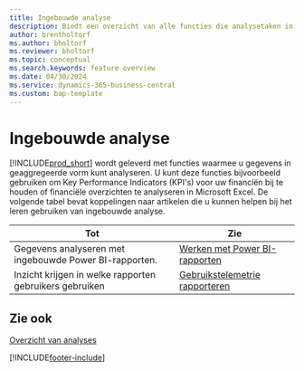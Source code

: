```yaml
---
title: Ingebouwde analyse
description: Biedt een overzicht van alle functies die analysetaken in het Business Central-product ondersteunen.
author: brentholtorf
ms.author: bholtorf
ms.reviewer: bholtorf
ms.topic: conceptual
ms.search.keywords: feature overview
ms.date: 04/30/2024
ms.service: dynamics-365-business-central
ms.custom: bap-template
---
```

# Ingebouwde analyse

[!INCLUDE[prod_short](includes/prod_short.md)] wordt geleverd met functies waarmee u gegevens in geaggregeerde vorm kunt analyseren. U kunt deze functies bijvoorbeeld gebruiken om Key Performance Indicators (KPI's) voor uw financiën bij te houden of financiële overzichten te analyseren in Microsoft Excel. De volgende tabel bevat koppelingen naar artikelen die u kunnen helpen bij het leren gebruiken van ingebouwde analyse.

| Tot | Zie |
| --- | --- |
|Gegevens analyseren met ingebouwde Power BI-rapporten. | [Werken met Power BI-rapporten](across-working-with-powerbi.md) |
|Inzicht krijgen in welke rapporten gebruikers gebruiken| [Gebruikstelemetrie rapporteren](/dynamics365/business-central/dev-itpro/administration/telemetry-reports-trace)|

## Zie ook

[Overzicht van analyses](reports-bi-reporting.md)

[!INCLUDE[footer-include](includes/footer-banner.md)]
